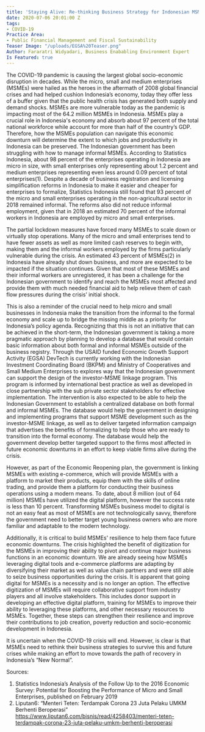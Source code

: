 ```yaml
---
title: 'Staying Alive: Re-thinking Business Strategy for Indonesian MSMEs'
date: 2020-07-06 20:01:00 Z
tags:
- COVID-19
Practice Area:
- Public Financial Management and Fiscal Sustainability
Teaser Image: "/uploads/EGSA%20Teaser.png"
Author: Fararatri Widyadari, Business Enababling Environment Expert
Is Featured: true
---
```


The COVID-19 pandemic is causing the largest global socio-economic disruption in decades. While  the micro, small and medium enterprises (MSMEs) were hailed as the heroes in the aftermath of 2008 global financial crises and had helped cushion Indonesia’s economy, today they offer less of a buffer given that the public health crisis has generated both supply and demand shocks. MSMEs are more vulnerable today as the pandemic is impacting most of the 64.2 million MSMEs in Indonesia. MSMEs play a crucial role in Indonesia's economy and absorb about 97 percent of the total national workforce while account for more than half of the country’s GDP. Therefore, how the MSMEs population can navigate this economic downturn will determine the extent to which jobs and productivity in Indonesia can be preserved.  The Indonesian government has been struggling with how to manage informal MSMEs. According to Statistics Indonesia, about 98 percent of the enterprises operating in Indonesia are micro in size, with small enterprises only representing about 1.2 percent and medium enterprises representing even less around 0.09 percent of total enterprises(1). Despite a decade of business registration and licensing simplification reforms in Indonesia to make it easier and cheaper for enterprises to formalize, Statistics Indonesia still found that 93 percent of the micro and small enterprises operating in the non-agricultural sector in 2018 remained informal. The reforms also did not reduce informal employment, given that in 2018 an estimated 70 percent of the informal workers in Indonesia are employed by micro and small enterprises.

The partial lockdown measures have forced many MSMEs to scale down or virtually stop operations. Many of the micro and small enterprises tend to have fewer assets as well as more limited cash reserves to begin with, making them and the informal workers employed by the firms particularly vulnerable during the crisis.  An estimated 43 percent of MSMEs(2) in Indonesia have already shut down business, and more are expected to be impacted if the situation continues. Given that most of these MSMEs and their informal workers are unregistered, it has been a challenge for the Indonesian government to identify and reach the MSMEs most affected and provide them with much needed financial aid to help relieve them of cash flow pressures during the crisis’ initial shock.

This is also a reminder of the crucial need to help micro and small businesses in Indonesia make the transition from the informal to the formal economy and scale up to bridge the missing middle as a priority for Indonesia’s policy agenda. Recognizing that this is not an initiative that can be achieved in the short-term, the Indonesian government is taking a more pragmatic approach by planning to develop a database that would contain basic information about both formal and informal MSMEs outside of the business registry. Through the USAID funded Economic Growth Support Activity (EGSA) DevTech is currently working with the Indonesian Investment Coordinating Board (BKPM) and Ministry of Cooperatives and Small Medium Enterprises to explores way that the Indonesian government can support the design of the investor-MSME linkage program. This program is informed by international best practice as well as developed in close partnership with the sub private sector stakeholders for effective implementation. The intervention is also expected to be able to help the Indonesian Government to establish a centralized database on both formal and informal MSMEs. The database would help the government in designing and implementing programs that support MSME development such as the investor-MSME linkage, as well as to deliver targeted information campaign that advertises the benefits of formalizing to help those who are ready to transition into the formal economy. The database would help the government develop better targeted support to the firms most affected in future economic downturns in an effort to keep viable firms alive during the crisis.

However, as part of the Economic Reopening plan, the government is linking MSMEs with existing e-commerce, which will provide MSMEs with a platform to market their products, equip them with the skills of online trading, and provide them a platform for conducting their business operations using a modern means. To date, about 8 million (out of 64 million) MSMEs have utilized the digital platform, however the success rate is less than 10 percent. Transforming MSMEs business model to digital is not an easy feat as most of MSMEs are not technologically savvy, therefore the government need to better target young business owners who are more familiar and adaptable to the modern technology.

Additionally, it is critical to build MSMEs' resilience to help them face future economic downturns. The crisis highlighted the benefit of digitization for the MSMEs in improving their ability to pivot and continue major business functions in an economic downturn. We are already seeing how MSMEs leveraging digital tools and e-commerce platforms are adapting by diversifying their market as well as value chain partners and were still able to seize business opportunities during the crisis. It is apparent that going digital for MSMEs is a necessity and is no longer an option. The effective digitization of MSMEs will require collaborative support from industry players and all involve stakeholders. This includes donor support in developing an effective digital platform, training for MSMEs to improve their ability to leveraging these platforms, and other necessary resources to MSMEs. Together, these steps can strengthen their resilience and improve their contributions to job creation, poverty reduction and socio-economic development in Indonesia.

It is uncertain when the COVID-19 crisis will end. However, is clear is that MSMEs need to rethink their business strategies to survive this and future crises while making an effort to move towards the path of recovery in Indonesia’s “New Normal”.

Sources:
1. Statistics Indonesia’s Analysis of the Follow Up to the 2016 Economic Survey: Potential for Boosting the Performance of Micro and Small Enterprises, published on February 2019
2. Liputan6: “Menteri Teten: Terdampak Corona 23 Juta Pelaku UMKM Berhenti Beroperasi” [https://www.liputan6.com/bisnis/read/4258403/menteri-teten-terdampak-corona-23-juta-pelaku-umkm-berhenti-beroperasi
](https://www.liputan6.com/bisnis/read/4258403/menteri-teten-terdampak-corona-23-juta-pelaku-umkm-berhenti-beroperasi)
